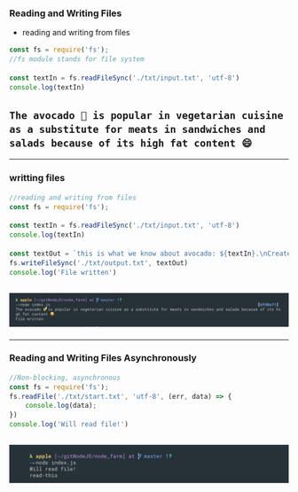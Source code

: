 ### Reading and Writing Files

- reading and writing from files
```js
const fs = require('fs');
//fs module stands for file system

const textIn = fs.readFileSync('./txt/input.txt', 'utf-8')
console.log(textIn)
```

`The avocado 🥑 is popular in vegetarian cuisine as a substitute for meats in sandwiches and salads because of its high fat content 😄`
---

---
### writting files
```js
//reading and writing from files
const fs = require('fs');

const textIn = fs.readFileSync('./txt/input.txt', 'utf-8')
console.log(textIn)

const textOut = `this is what we know about avocado: ${textIn}.\nCreate on ${Date.now()}`;
fs.writeFileSync('./txt/output.txt', textOut)
console.log('File written')
```
![](img/2019-09-24-12-30-13.png)
---



---
### Reading and Writing Files Asynchronously

```js
//Non-blocking, asynchronous
const fs = require('fs');
fs.readFile('./txt/start.txt', 'utf-8', (err, data) => {
    console.log(data);
})
console.log('Will read file!')
```
![](img/2019-09-29-21-18-05.png)
---






